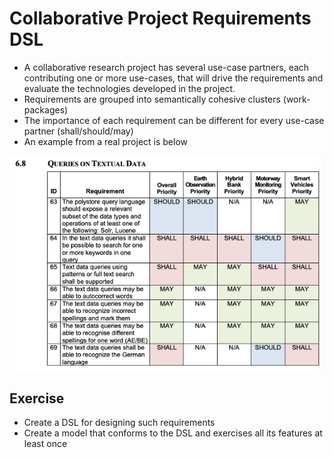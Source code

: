 # Collaborative Project Requirements DSL

- A collaborative research project has several use-case partners, each contributing one or more use-cases, that will drive the requirements and evaluate the technologies developed in the project.
- Requirements are grouped into semantically cohesive clusters (work-packages)
- The importance of each requirement can be different for every use-case partner (shall/should/may)
- An example from a real project is below

![Requirements table](./requirements-table.png)

## Exercise

- Create a DSL for designing such requirements
- Create a model that conforms to the DSL and exercises all its features at least once